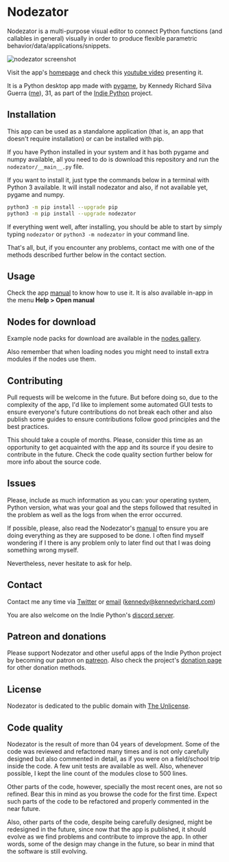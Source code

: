 # Nodezator

Nodezator is a multi-purpose visual editor to connect Python functions (and callables in general) visually in order to produce flexible parametric behavior/data/applications/snippets.

![nodezator screenshot](https://nodezator.com/images/screenshot.png)

Visit the app's [homepage][] and check this [youtube video] presenting it.

It is a Python desktop app made with [pygame][], by Kennedy Richard Silva Guerra ([me][]), 31, as part of the [Indie Python][] project.

## Installation

This app can be used as a standalone application (that is, an app that doesn't require installation) or can be installed with pip.

If you have Python installed in your system and it has both pygame and numpy available, all you need to do is download this repository and run the `nodezator/__main__.py` file.

If you want to install it, just type the commands below in a terminal with Python 3 available. It will install nodezator and also, if not available yet, pygame and numpy.
 
```bash
python3 -m pip install --upgrade pip
python3 -m pip install --upgrade nodezator
```

If everything went well, after installing, you should be able to start by simply typing `nodezator` or `python3 -m nodezator` in your command line.

That's all, but, if you encounter any problems, contact me with one of the methods described further below in the contact section.

## Usage

Check the app [manual][] to know how to use it. It is also available in-app in the menu **Help > Open manual**

## Nodes for download

Example node packs for download are available in the [nodes gallery][].

Also remember that when loading nodes you might need to install extra modules if the nodes use them.

## Contributing

Pull requests will be welcome in the future. But before doing so, due to the complexity of the app, I'd like to implement some automated GUI tests to ensure everyone's future contributions do not break each other and also publish some guides to ensure contributions follow good principles and the best practices.

This should take a couple of months. Please, consider this time as an opportunity to get acquainted with the app and its source if you desire to contribute in the future. Check the code quality section further below for more info about the source code.

## Issues

Please, include as much information as you can: your operating system, Python version, what was your goal and the steps followed that resulted in the problem as well as the logs from when the error occurred.

If possible, please, also read the Nodezator's [manual][] to ensure you are doing everything as they are supposed to be done. I often find myself wondering if I there is any problem only to later find out that I was doing something wrong myself.

Nevertheless, never hesitate to ask for help.

## Contact

Contact me any time via [Twitter][] or [email][] (kennedy@kennedyrichard.com)

You are also welcome on the Indie Python's [discord server].

## Patreon and donations

Please support Nodezator and other useful apps of the Indie Python project by becoming our patron on [patreon][]. Also check the project's [donation page][] for other donation methods.

## License

Nodezator is dedicated to the public domain with [The Unlicense][].

## Code quality

Nodezator is the result of more than 04 years of development. Some of the code was reviewed and refactored many times and is not only carefully designed but also commented in detail, as if you were on a field/school trip inside the code. A few unit tests are available as well. Also, whenever possible, I kept the line count of the modules close to 500 lines.

Other parts of the code, however, specially the most recent ones, are not so refined. Bear this in mind as you browse the code for the first time. Expect such parts of the code to be refactored and properly commented in the near future.

Also, other parts of the code, despite being carefully designed, might be redesigned in the future, since now that the app is published, it should evolve as we find problems and contribute to improve the app. In other words, some of the design may change in the future, so bear in mind that the software is still evolving.


[homepage]: https://nodezator.com
[youtube video]: https://www.youtube.com/watch?v=GlQJvuU7Z_8
[pygame]: https://pygame.org
[me]: https://kennedyrichard.com
[Indie Python]: https://indiepython.com
[manual]: https://manual.nodezator.com
[nodes gallery]: https://gallery.nodezator.com
[Twitter]: https://twitter.com/KennedyRichard
[email]: mailto:kennedy@kennedyrichard.com
[discord server]: https://indiepython.com/discord
[patreon]: https://patreon.com/KennedyRichard
[donation page]: https://indiepython.com/donate
[The Unlicense]: https://unlicense.org/
